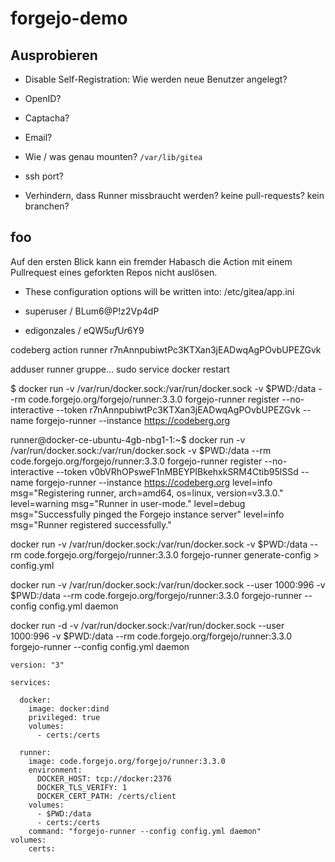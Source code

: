 # forgejo-demo

## Ausprobieren
- Disable Self-Registration: Wie werden neue Benutzer angelegt?
- OpenID?
- Captacha?
- Email?

- Wie / was genau mounten? `/var/lib/gitea`
- ssh port?
- Verhindern, dass Runner missbraucht werden? keine pull-requests? kein branchen?




## foo

Auf den ersten Blick kann ein fremder Habasch die Action mit einem Pullrequest eines geforkten Repos nicht auslösen.

- These configuration options will be written into: /etc/gitea/app.ini
- superuser / BLum6@P!z2Vp4dP

- edigonzales / eQW5$uf$U$r$6Y9


codeberg action runner r7nAnnpubiwtPc3KTXan3jEADwqAgPOvbUPEZGvk

adduser runner
gruppe...
sudo service docker restart

$ docker run -v /var/run/docker.sock:/var/run/docker.sock  -v $PWD:/data --rm code.forgejo.org/forgejo/runner:3.3.0 forgejo-runner register --no-interactive --token r7nAnnpubiwtPc3KTXan3jEADwqAgPOvbUPEZGvk --name forgejo-runner --instance https://codeberg.org 


runner@docker-ce-ubuntu-4gb-nbg1-1:~$ docker run -v /var/run/docker.sock:/var/run/docker.sock  -v $PWD:/data --rm code.forgejo.org/forgejo/runner:3.3.0 forgejo-runner register --no-interactive --token v0bVRhOPsweF1nMBEYPIBkehxkSRM4Ctib95lSSd --name forgejo-runner --instance https://codeberg.org
level=info msg="Registering runner, arch=amd64, os=linux, version=v3.3.0."
level=warning msg="Runner in user-mode."
level=debug msg="Successfully pinged the Forgejo instance server"
level=info msg="Runner registered successfully."


docker run -v /var/run/docker.sock:/var/run/docker.sock  -v $PWD:/data --rm code.forgejo.org/forgejo/runner:3.3.0 forgejo-runner generate-config > config.yml


docker run -v /var/run/docker.sock:/var/run/docker.sock --user 1000:996 -v $PWD:/data --rm code.forgejo.org/forgejo/runner:3.3.0 forgejo-runner --config config.yml daemon

docker run -d -v /var/run/docker.sock:/var/run/docker.sock --user 1000:996 -v $PWD:/data --rm code.forgejo.org/forgejo/runner:3.3.0 forgejo-runner --config config.yml daemon


```
version: "3"

services:

  docker:
    image: docker:dind
    privileged: true
    volumes:
      - certs:/certs

  runner:
    image: code.forgejo.org/forgejo/runner:3.3.0
    environment:
      DOCKER_HOST: tcp://docker:2376
      DOCKER_TLS_VERIFY: 1
      DOCKER_CERT_PATH: /certs/client
    volumes:
      - $PWD:/data
      - certs:/certs
    command: "forgejo-runner --config config.yml daemon"
volumes:
    certs:

```
